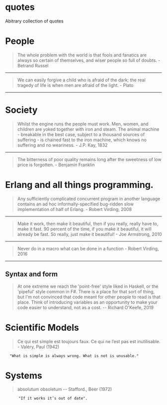 # quotes
Abitrary collection of quotes

# People

> The whole problem with the world is that fools and fanatics are always so certain of themselves, and wiser people so full of doubts. - Betrand Russel
----
> We can easily forgive a child who is afraid of the dark; the real tragedy of life is when men are afraid of the light. - Plato
----
# Society

> Whilst the engine runs the people must work. Men, women, and children are yoked together with iron and steam. The animal machine - breakable in the best case, subject to a thousand sources of suffering - is chained fast to the iron machine, which knows no suffering and no weariness. - J.P. Kay, 1832
----
> The bitterness of poor quality remains long after the sweetness of low price is forgotten. - Benjamin Franklin


# Erlang and all things programming. 

> Any sufficiently complicated concurrent program in another language contains an ad hoc informally-specified bug-ridden slow implementation of half of Erlang. - Robert Virding, 2008
----
> Make it work, then make it beautiful, then if you really, really have to, make it fast. 90 percent of the time, if you make it beautiful, it will already be fast. So really, just make it beautiful! - Joe Armstrong, 2010
----
> Never do in a macro what can be done in a function - Robert Virding, 2016
----

## Syntax and form
> At one extreme we reach the 'point-free' style liked in Haskell, or the 'pipeful' style common in F#.
There is a place for that sort of thing, but I'm not convinced that code meant for other people
to read is that place. Think of introducing variables as an opportunity to make
your code easier to understand, not as a cost. -- Richard O'Keefe, 2019

# Scientific Models

> Ce qui est simple est toujours faux. Ce qui ne l’est pas est inutilisable. - Valéry, Paul (1942)

	  "What is simple is always wrong. What is not is unusable."

# Systems

 > absolutum obsoletum -- Stafford., Beer (1972)
  
          "If it works it’s out of date".
